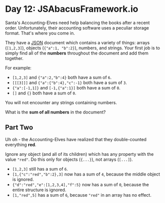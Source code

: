 Day 12: JSAbacusFramework.io
============================

Santa's Accounting-Elves need help balancing the books after a recent order. Unfortunately, their accounting software uses a peculiar storage format. That's where you come in.

They have a [JSON](http://json.org) document which contains a variety of things: arrays (`[1,2,3]`), objects (`{"a":1, "b":2}`), numbers, and strings. Your first job is to simply find all of the **numbers** throughout the document and add them together.

For example:

* `[1,2,3]` and `{"a":2,"b":4}` both have a sum of `6`.
* `[[[3]]]` and `{"a":{"b":4},"c":-1}` both have a sum of `3`.
* `{"a":[-1,1]}` and `[-1,{"a":1}]` both have a sum of `0`.
* `[]` and `{}` both have a sum of `0`.

You will not encounter any strings containing numbers.

What is the **sum of all numbers** in the document?

Part Two
--------

Uh oh - the Accounting-Elves have realized that they double-counted everything **red**.

Ignore any object (and all of its children) which has any property with the value `"red"`. Do this only for objects (`{...}`), not arrays (`[...]`).

* `[1,2,3]` still has a sum of `6`.
* `[1,{"c":"red","b":2},3]` now has a sum of `4`, because the middle object is ignored.
* `{"d":"red","e":[1,2,3,4],"f":5}` now has a sum of `0`, because the entire structure is ignored.
* `[1,"red",5]` has a sum of `6`, because `"red"` in an array has no effect.

